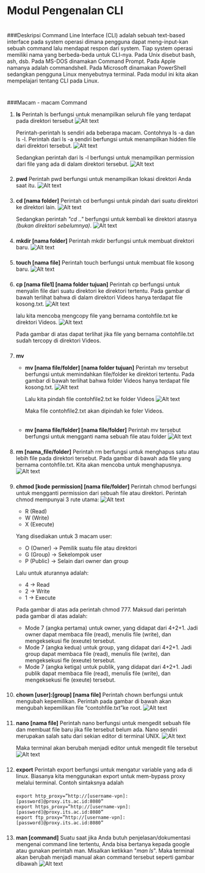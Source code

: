 # Modul Pengenalan CLI
#

###Deskripsi 
Command Line Interface (CLI) adalah sebuah text-based interface pada system operasi dimana pengguna dapat meng-input-kan sebuah command lalu mendapat respon dari system. Tiap system operasi memiliki nama yang berbeda-beda untuk CLI-nya. Pada Unix disebut bash, ash, dsb. Pada MS-DOS dinamakan Command Prompt. Pada Apple namanya adalah commandshell. Pada Microsoft dinamakan PowerShell sedangkan pengguna Linux menyebutnya terminal. Pada modul ini kita akan mempelajari tentang CLI pada Linux.

#
###Macam - macam Command
1. **ls**
    Perintah ls  berfungsi untuk menampilkan seluruh file yang terdapat pada direktori tersebut
    ![Alt text](images/ls.png)

    Perintah-perintah ls sendiri ada beberapa macam. Contohnya ls -a dan ls -l.  Perintah dari ls -a sendiri berfungsi untuk menampilkan hidden file dari direktori tersebut.
    ![Alt text](images/ls-a.png)

    Sedangkan perintah dari ls -l berfungsi untuk menampilkan permission dari file yang ada di dalam direktori tersebut.
    ![Alt text](images/ls-l.png)
    
    ###
2. **pwd**
    Perintah pwd berfungsi untuk menampilkan lokasi direktori Anda saat itu.
    ![Alt text](images/pwd.png)
    
    ###
3. **cd [nama folder]**
    Perintah cd berfungsi untuk pindah dari suatu direktori ke direktori lain.
    ![Alt text](images/cd.png)
    
    Sedangkan perintah *"cd .."* berfungsi untuk kembali ke direktori atasnya *(bukan direktori sebelumnya)*.
    ![Alt text](images/cdtitik2.png)
    
    ###
4. **mkdir [nama folder]**
    Perintah mkdir berfungsi untuk membuat direktori baru.
    ![Alt text](images/mkdir.png)
    
    ###
5. **touch [nama file]**
    Perintah touch berfungsi untuk membuat file kosong baru.
    ![Alt text](images/touch.png)
    
    ###
6. **cp [nama file1] [nama folder tujuan]**
    Perintah cp berfungsi untuk menyalin file dari suatu direktori ke direktori tertentu. Pada gambar di bawah terlihat bahwa di dalam direktori Videos hanya terdapat file kosong.txt.
    ![Alt text](images/cp1.png)
    
    lalu kita mencoba mengcopy file yang bernama contohfile.txt ke direktori Videos.
    ![Alt text](images/cp2.png)
    
    Pada gambar di atas dapat terlihat jika file yang bernama contohfile.txt sudah tercopy di direktori Videos.
    ###
7. **mv**
    * **mv [nama file/folder] [nama folder tujuan]**
      Perintah mv tersebut berfungsi untuk memindahkan file/folder ke direktori tertentu. Pada gambar di bawah terlihat bahwa folder Videos hanya terdapat file kosong.txt.
      ![Alt text](images/mvpindah1.png)
      
      Lalu kita pindah file contohfile2.txt ke folder Videos
      ![Alt text](images/mvpindah2.png)
      
      Maka file contohfile2.txt akan dipindah ke foler Videos.
    ######
    * **mv [nama file/folder] [nama file/folder]**
        Perintah mv tersebut berfungsi untuk mengganti nama sebuah file atau folder
        ![Alt text](images/mvgantinama1.png)
    
    ###
8. **rm [nama_file/folder]**
    Perintah rm berfungsi untuk menghapus satu atau lebih file pada direktori tersebut. Pada gambar di bawah ada file yang bernama contohfile.txt. Kita akan mencoba untuk menghapusnya.
    ![Alt text](images/rm1.png)

###
9. **chmod [kode permission] [nama file/folder]**
    Perintah chmod berfungsi untuk mengganti permission dari sebuah file atau direktori. Perintah chmod mempunyai 3 rute utama:
    ![Alt text](images/chmod1.png)
    
    * R (Read)
    * W (Write)
    * X (Execute)

    Yang disediakan untuk 3 macam user:
    * O (Owner)	-> Pemilik suatu file atau direktori
    * G (Group)	-> Sekelompok user
    * P (Public)	-> Selain dari owner dan group

    Lalu untuk aturannya adalah:
    * 4	-> Read
    * 2	-> Write
    * 1	-> Execute

    Pada gambar di atas ada perintah chmod 777. Maksud dari perintah pada gambar di atas adalah:

    * Mode 7 (angka pertama) untuk owner, yang didapat dari 4+2+1. Jadi owner dapat membaca file (read), menulis file (write), dan mengeksekusi fle (exeute) tersebut.
    * Mode 7 (angka kedua) untuk group, yang didapat dari 4+2+1. Jadi group dapat membaca file (read), menulis file (write), dan mengeksekusi fle (exeute) tersebut.
    * Mode 7 (angka ketiga) untuk publik, yang didapat dari 4+2+1. Jadi publik dapat membaca file (read), menulis file (write), dan mengeksekusi fle (exeute) tersebut.
###
10. **chown [user]:[group] [nama file]**
    Perintah chown berfungsi untuk mengubah kepemilikan. Perintah pada gambar di bawah akan mengubah kepemilikan file “contohfile.txt”ke root.
    ![Alt text](images/chown1.png)

###

11. **nano [nama file]**
    Perintah nano berfungsi untuk mengedit sebuah file dan membuat file baru jika file tersebut belum ada. Nano sendiri merupakan salah satu dari sekian editor di terminal UNIX.
    ![Alt text](images/nano1.png)
    
    Maka terminal akan berubah menjadi editor untuk mengedit file tersebut
    ![Alt text](images/nano2.png)

###

12. **export**
    Perintah export berfungsi untuk mengatur variable yang ada di linux. Biasanya kita menggunakan export untuk mem-bypass proxy melalui terminal. Contoh sintaksnya adalah
    ####
    ```
    export http_proxy=”http://[username-vpn]:[password]@proxy.its.ac.id:8080”
    export https_proxy=”http://[username-vpn]:[password]@proxy.its.ac.id:8080”
    export ftp_proxy=”http://[username-vpn]:[password]@proxy.its.ac.id:8080”
    ```
###
13. **man [command]**
    Suatu saat jika Anda butuh penjelasan/dokumentasi mengenai command line tertentu, Anda bisa bertanya kepada google atau gunakan perintah man. Misalkan ketikkan "*man ls*". Maka terminal akan berubah menjadi manual akan command tersebut seperti gambar dibawah
    ![Alt text](images/manls.png)




